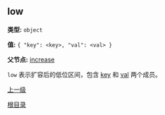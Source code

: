 low
----------

**类型:** `object`

**值:** `{ "key": <key>, "val": <val> }`

**父节点:** [increase](increase.md)

`low` 表示扩容后的低位区间，包含 [key](key.md) 和 [val](val.md) 两个成员。

[上一级](../table.md)

[根目录](../../../index.md)